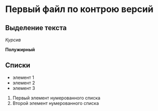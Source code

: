 # Первый файл по контрою версий

## Выделение текста

*Курсив*

**Полужирный**

## Списки

* элемент 1
* элемент 2
* элемент 3

1. Первый элемент нумерованного списка
2. Второй элемент нумерованного списка
